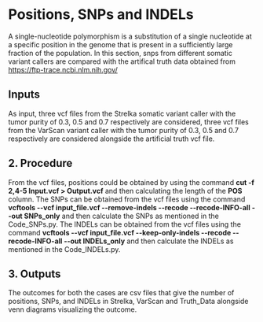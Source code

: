 # Positions, SNPs and INDELs

A single-nucleotide polymorphism is a substitution of a single nucleotide at a specific position in the genome that is present in a sufficiently large fraction of the population. In this section, snps from different somatic variant callers are compared with the artifical truth data obtained from https://ftp-trace.ncbi.nlm.nih.gov/ 

## Inputs

As input, three vcf files from the Strelka somatic variant caller with the tumor purity of 0.3, 0.5 and 0.7 respectively are considered, three vcf files from the VarScan variant caller with the tumor purity of 0.3, 0.5 and 0.7 respectively are considered alongside the artificial truth vcf file.

## 2. Procedure

From the vcf files, positions could be obtained by using the command **cut -f 2,4-5 Input.vcf > Output.vcf** and then calculating the length of the **POS** column. The SNPs can be obtained from the vcf files using the command **vcftools --vcf input_file.vcf --remove-indels --recode --recode-INFO-all --out SNPs_only** and then calculate the SNPs as mentioned in the Code_SNPs.py. The INDELs can be obtained from the vcf files using the command **vcftools --vcf input_file.vcf --keep-only-indels --recode --recode-INFO-all --out INDELs_only** and then calculate the INDELs as mentioned in the Code_INDELs.py.

## 3. Outputs

The outcomes for both the cases are csv files that give the number of positions, SNPs, and INDELs in Strelka, VarScan and Truth_Data alongside venn diagrams visualizing the outcome.
